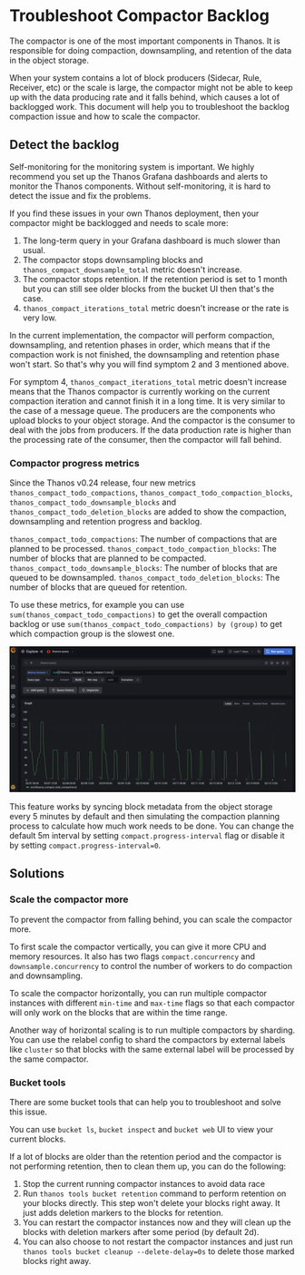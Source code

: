 # Troubleshoot Compactor Backlog

The compactor is one of the most important components in Thanos. It is responsible for doing compaction, downsampling, and retention of the data in the object storage.

When your system contains a lot of block producers (Sidecar, Rule, Receiver, etc) or the scale is large, the compactor might not be able to keep up with the data producing rate and it falls behind, which causes a lot of backlogged work. This document will help you to troubleshoot the backlog compaction issue and how to scale the compactor.

## Detect the backlog

Self-monitoring for the monitoring system is important. We highly recommend you set up the Thanos Grafana dashboards and alerts to monitor the Thanos components. Without self-monitoring, it is hard to detect the issue and fix the problems.

If you find these issues in your own Thanos deployment, then your compactor might be backlogged and needs to scale more:
1. The long-term query in your Grafana dashboard is much slower than usual.
2. The compactor stops downsampling blocks and `thanos_compact_downsample_total` metric doesn't increase.
3. The compactor stops retention. If the retention period is set to 1 month but you can still see older blocks from the bucket UI then that's the case.
4. `thanos_compact_iterations_total` metric doesn't increase or the rate is very low.

In the current implementation, the compactor will perform compaction, downsampling, and retention phases in order, which means that if the compaction work is not finished, the downsampling and retention phase won't start. So that's why you will find symptom 2 and 3 mentioned above.

For symptom 4, `thanos_compact_iterations_total` metric doesn't increase means that the Thanos compactor is currently working on the current compaction iteration and cannot finish it in a long time. It is very similar to the case of a message queue. The producers are the components who upload blocks to your object storage. And the compactor is the consumer to deal with the jobs from producers. If the data production rate is higher than the processing rate of the consumer, then the compactor will fall behind.

### Compactor progress metrics

Since the Thanos v0.24 release, four new metrics `thanos_compact_todo_compactions`, `thanos_compact_todo_compaction_blocks`, `thanos_compact_todo_downsample_blocks` and `thanos_compact_todo_deletion_blocks` are added to show the compaction, downsampling and retention progress and backlog.

`thanos_compact_todo_compactions`: The number of compactions that are planned to be processed. `thanos_compact_todo_compaction_blocks`: The number of blocks that are planned to be compacted. `thanos_compact_todo_downsample_blocks`: The number of blocks that are queued to be downsampled. `thanos_compact_todo_deletion_blocks`: The number of blocks that are queued for retention.

To use these metrics, for example you can use `sum(thanos_compact_todo_compactions)` to get the overall compaction backlog or use `sum(thanos_compact_todo_compactions) by (group)` to get which compaction group is the slowest one.

![compaction-progress](../img/compaction_progress_metrics.png)

This feature works by syncing block metadata from the object storage every 5 minutes by default and then simulating the compaction planning process to calculate how much work needs to be done. You can change the default 5m interval by setting `compact.progress-interval` flag or disable it by setting `compact.progress-interval=0`.

## Solutions

### Scale the compactor more

To prevent the compactor from falling behind, you can scale the compactor more.

To first scale the compactor vertically, you can give it more CPU and memory resources. It also has two flags `compact.concurrency` and `downsample.concurrency` to control the number of workers to do compaction and downsampling.

To scale the compactor horizontally, you can run multiple compactor instances with different `min-time` and `max-time` flags so that each compactor will only work on the blocks that are within the time range.

Another way of horizontal scaling is to run multiple compactors by sharding. You can use the relabel config to shard the compactors by external labels like `cluster` so that blocks with the same external label will be processed by the same compactor.

### Bucket tools

There are some bucket tools that can help you to troubleshoot and solve this issue.

You can use `bucket ls`, `bucket inspect` and `bucket web` UI to view your current blocks.

If a lot of blocks are older than the retention period and the compactor is not performing retention, then to clean them up, you can do the following:
1. Stop the current running compactor instances to avoid data race
2. Run `thanos tools bucket retention` command to perform retention on your blocks directly. This step won't delete your blocks right away. It just adds deletion markers to the blocks for retention.
3. You can restart the compactor instances now and they will clean up the blocks with deletion markers after some period (by default 2d).
4. You can also choose to not restart the compactor instances and just run `thanos tools bucket cleanup --delete-delay=0s` to delete those marked blocks right away.
